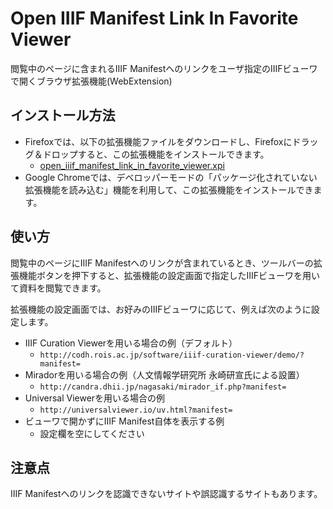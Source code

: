# Open IIIF Manifest Link In Favorite Viewer

閲覧中のページに含まれるIIIF Manifestへのリンクをユーザ指定のIIIFビューワで開くブラウザ拡張機能(WebExtension)

## インストール方法

- Firefoxでは、以下の拡張機能ファイルをダウンロードし、Firefoxにドラッグ＆ドロップすると、この拡張機能をインストールできます。
    - [open_iiif_manifest_link_in_favorite_viewer.xpi](https://github.com/2SC1815J/Open_IIIF_Manifest_Link_In_Favorite_Viewer/raw/master/open_iiif_manifest_link_in_favorite_viewer.xpi)
- Google Chromeでは、デベロッパーモードの「パッケージ化されていない拡張機能を読み込む」機能を利用して、この拡張機能をインストールできます。

## 使い方

閲覧中のページにIIIF Manifestへのリンクが含まれているとき、ツールバーの拡張機能ボタンを押下すると、拡張機能の設定画面で指定したIIIFビューワを用いて資料を閲覧できます。

拡張機能の設定画面では、お好みのIIIFビューワに応じて、例えば次のように設定します。
- IIIF Curation Viewerを用いる場合の例（デフォルト）
    - `http://codh.rois.ac.jp/software/iiif-curation-viewer/demo/?manifest=`
- Miradorを用いる場合の例（人文情報学研究所 永崎研宣氏による設置）
    - `http://candra.dhii.jp/nagasaki/mirador_if.php?manifest=`
- Universal Viewerを用いる場合の例
    - `http://universalviewer.io/uv.html?manifest=`
- ビューワで開かずにIIIF Manifest自体を表示する例
    - 設定欄を空にしてください

## 注意点

IIIF Manifestへのリンクを認識できないサイトや誤認識するサイトもあります。